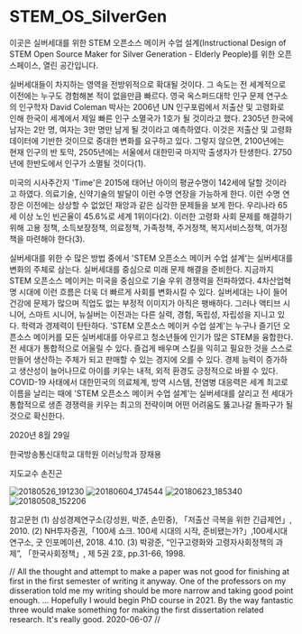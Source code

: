 # STEM_OS_SilverGen
이곳은 실버세대를 위한 STEM 오픈소스 메이커 수업 설계(Instructional Design of STEM Open Source Maker for Silver Generation - Elderly People)를 위한 오픈 스페이스, 열린 공간입니다. 

실버세대들이 차지하는 영역을 전방위적으로 확대될 것이다. 그 속도는 전 세계적으로 이전에는 누구도 경험해본 적이 없을만큼 빠르다.
영국 옥스퍼드대학 인구 문제 연구소의 인구학자 David Coleman 박사는 2006년 UN 인구포럼에서 저출산 및 고령화로 인해 한국이 세계에서 제일 빠른 인구 소멸국가 1호가 될 것이라고 했다. 2305년 한국에 남자는 2만 명, 여자는 3만 명만 남게 될 것이라고 예측하였다. 이것은 저출산 및 고령화 데이터에 기반한 것이므로 중대한 변화를 요구하고 있다. 그렇지 않으면, 2100년에는 현재 인구의 반 토막, 2505년에는 서울에서 대한민국 마지막 출생자가 탄생한다. 2750년에 한반도에서 인구가 소멸될 것이다(1). 

미국의 시사주간지 'Time'은 2015에 태어난 아이의 평균수명이 142세에 달할 것이라고 하였다. 의료기술, 신약기술의 발달이 이런 수명 연장을 가능하게 한다.
이런 수명 연장은 이전에는 상상할 수 없었던 재앙과 같은 심각한 문제들을 보게 한다. 우리나라 65세 이상 노인 빈곤율이 45.6%로 세계 1위이다(2). 이러한 고령화 사회 문제를 해결하기 위해 고용 정책, 소득보장정책, 의료정책, 가족정책, 주거정책, 복지서비스정책, 여가정책을 마련해야 한다(3).

실버세대를 위한 수 많은 방법 중에서 'STEM 오픈소스 메이커 수업 설계'는 실버세대를 변화의 주체로 삼는다. 실버세대를 중심으로 미래 문제 해결을 준비한다. 지금까지 STEM 오픈소스 메이커는 미국을 중심으로 기술 우위 경쟁력을 전파하였다. 4차산업혁명 시대에 이런 흐름은 더욱 더 빠르게 사회를 변화시킬 수 있다. 실버세대는 나이 들어 건강에 문제가 많으며 직업도 없는 부정적 이미지가 아직은 팽배하다. 그러나 액티브 시니어, 스마트 시니어, 뉴실버는 이전과는 다른 실력, 경험, 독립성, 자립성을 지니고 있다. 학력과 경제력이 탄탄하다. 'STEM 오픈소스 메이커 수업 설계'는 누구나 즐기던 오픈소스 메이커를 모든 실버세대를 아우르고 청소년들에 인기가 많은 STEM을 융합한다. 전 세대가 통합적으로 어울릴 수 있다. 즐겁게 배우며 스킬을 익히고 필요한 것을 스스로 만들어 생산하는 주체가 되고 판매할 수 있는 경지에 오를 수 있다. 경제 능력이 증가하고 생산성이 늘어나므로 아이를 키우는 내적, 외적 환경도 긍정적으로 바뀔 수 있다. COVID-19 사태에서 대한민국의 의료체계, 방역 시스템, 전염병 대응력은 세계 최고로 이름을 날리는 때에 'STEM 오픈소스 메이커 수업 설계'는 실버세대를 살리고 전 세대가 통합적으로 생존 경쟁력을 키우는 최고의 전략이며 어떤 어려움도 뚫고나갈 돌파구가 될 것으로 확신한다.


2020년 8월 29일

한국방송통신대학교 대학원 이러닝학과 장재용

지도교수 손진곤


![20180526_191230](https://user-images.githubusercontent.com/5047309/50425424-078a8000-08b9-11e9-826b-4186a96bdf63.jpg)
![20180604_174544](https://user-images.githubusercontent.com/5047309/50425425-078a8000-08b9-11e9-9e49-7f2d218d61ed.jpg)
![20180623_185340](https://user-images.githubusercontent.com/5047309/50425426-08231680-08b9-11e9-84ee-e73b13e6f453.jpg)
![20180508_152206](https://user-images.githubusercontent.com/5047309/50425428-08231680-08b9-11e9-907e-95d606aec897.jpg)



참고문헌
(1) 삼성경제연구소(강성원, 박준, 손민중), 「저출산 극복을 위한 긴급제언」, 2010.
(2) NH투자증권,「100세 쇼크. 100세 시대의 시작, 준비됐는가?」,100세시대연구소, 굿 인포메이션, 2018. 4.10.
(3) 박광준, “인구고령화와 고령자사회정책의 과제”, 「한국사회정책」, 제 5권 2호, pp.31-66, 1998.

// All the thought and attempt to make a paper was not good for finishing at first in the first semester of writing it anyway. One of the professors on my disseration told me my writing should be more narrow and taking good point enough. ... Hopefully I would begin PhD course in 2021. By the way fantastic three would make something for making the first dissertation related research. It's really good. 2020-06-07 //
